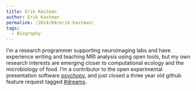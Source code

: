 ```yaml
---
title: Erik Kastman
author: Erik Kastman
permalink: /2014/09/erik-kastman/
tags:
  - Biography
---
```

I&#8217;m a research programmer supporting neuroimaging labs and have experience writing and teaching MRI analysis using open tools, but my own research interests are emerging closer to computational ecology and the microbiology of food. I&#8217;m a contributor to the open experimental presentation software [psychopy][1], and just closed a three year old github feature request tagged [#dreams][2].

 [1]: http://www.psychopy.org "psychopy"
 [2]: https://github.com/psychopy/psychopy/issues/12 "#dreams"
